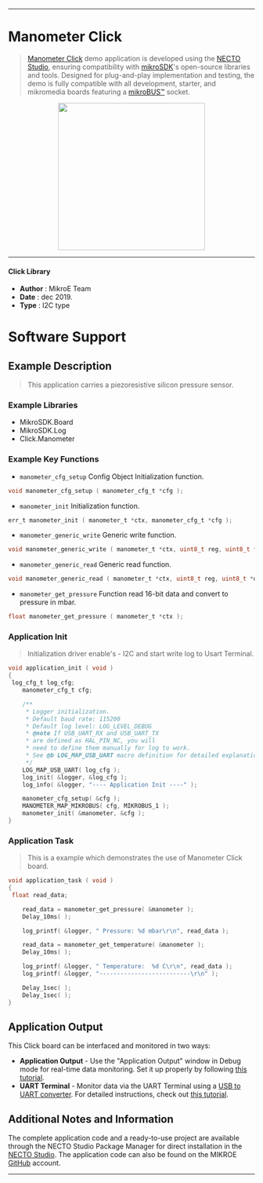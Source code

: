 
---
# Manometer Click

> [Manometer Click](https://www.mikroe.com/?pid_product=MIKROE-2237) demo application is developed using
the [NECTO Studio](https://www.mikroe.com/necto), ensuring compatibility with [mikroSDK](https://www.mikroe.com/mikrosdk)'s
open-source libraries and tools. Designed for plug-and-play implementation and testing, the demo is fully compatible with
all development, starter, and mikromedia boards featuring a [mikroBUS&trade;](https://www.mikroe.com/mikrobus) socket.

<p align="center">
  <img src="https://www.mikroe.com/?pid_product=MIKROE-2237&image=1" height=300px>
</p>

---

#### Click Library

- **Author**        : MikroE Team
- **Date**          : dec 2019.
- **Type**          : I2C type

# Software Support

## Example Description

> This application carries a piezoresistive silicon pressure       sensor. 

### Example Libraries

- MikroSDK.Board
- MikroSDK.Log
- Click.Manometer

### Example Key Functions

- `manometer_cfg_setup` Config Object Initialization function. 
```c
void manometer_cfg_setup ( manometer_cfg_t *cfg );
``` 
 
- `manometer_init` Initialization function. 
```c
err_t manometer_init ( manometer_t *ctx, manometer_cfg_t *cfg );
```

- `manometer_generic_write` Generic write function. 
```c
void manometer_generic_write ( manometer_t *ctx, uint8_t reg, uint8_t *data_buf, uint8_t len );
```
 
- `manometer_generic_read` Generic read function. 
```c
void manometer_generic_read ( manometer_t *ctx, uint8_t reg, uint8_t *data_buf, uint8_t len );
```

- `manometer_get_pressure` Function read 16-bit data and convert to pressure in mbar. 
```c
float manometer_get_pressure ( manometer_t *ctx );
```

### Application Init

> Initialization driver enable's - I2C and start write log to      Usart Terminal. 

```c
void application_init ( void )
{
 log_cfg_t log_cfg;
    manometer_cfg_t cfg;

    /** 
     * Logger initialization.
     * Default baud rate: 115200
     * Default log level: LOG_LEVEL_DEBUG
     * @note If USB_UART_RX and USB_UART_TX 
     * are defined as HAL_PIN_NC, you will 
     * need to define them manually for log to work. 
     * See @b LOG_MAP_USB_UART macro definition for detailed explanation.
     */
    LOG_MAP_USB_UART( log_cfg );
    log_init( &logger, &log_cfg );
    log_info( &logger, "---- Application Init ----" );

    manometer_cfg_setup( &cfg );
    MANOMETER_MAP_MIKROBUS( cfg, MIKROBUS_1 );
    manometer_init( &manometer, &cfg );
}
```

### Application Task

> This is a example which demonstrates the use of Manometer Click board.

```c
void application_task ( void )
{
 float read_data;

    read_data = manometer_get_pressure( &manometer );
    Delay_10ms( );

    log_printf( &logger, " Pressure: %d mbar\r\n", read_data );

    read_data = manometer_get_temperature( &manometer );
    Delay_10ms( );

    log_printf( &logger, " Temperature:  %d C\r\n", read_data );
    log_printf( &logger, "--------------------------\r\n" );

    Delay_1sec( );
    Delay_1sec( );
}
```

## Application Output

This Click board can be interfaced and monitored in two ways:
- **Application Output** - Use the "Application Output" window in Debug mode for real-time data monitoring.
Set it up properly by following [this tutorial](https://www.youtube.com/watch?v=ta5yyk1Woy4).
- **UART Terminal** - Monitor data via the UART Terminal using
a [USB to UART converter](https://www.mikroe.com/click/interface/usb?interface*=uart,uart). For detailed instructions,
check out [this tutorial](https://help.mikroe.com/necto/v2/Getting%20Started/Tools/UARTTerminalTool).

## Additional Notes and Information

The complete application code and a ready-to-use project are available through the NECTO Studio Package Manager for 
direct installation in the [NECTO Studio](https://www.mikroe.com/necto). The application code can also be found on
the MIKROE [GitHub](https://github.com/MikroElektronika/mikrosdk_click_v2) account.

---
